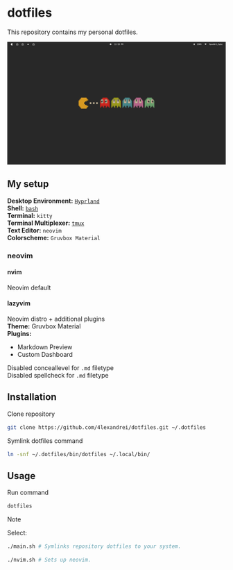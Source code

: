 # dotfiles

This repository contains my personal dotfiles.

![pacman-gruvbox](screenshots/gruvbox-dotfiles.png)

## My setup

**Desktop Environment:** [`Hyprland`](hypr/README.md)  
**Shell:** [`bash`](bashrc.d/README.md)  
**Terminal:** `kitty`  
**Terminal Multiplexer:** [`tmux`](tmux/README.md)  
**Text Editor:** `neovim`  
**Colorscheme:** `Gruvbox Material`

### neovim

#### nvim

Neovim default

#### lazyvim

Neovim distro + additional plugins  
**Theme:** Gruvbox Material  
**Plugins:**
- Markdown Preview
- Custom Dashboard

Disabled conceallevel for `.md` filetype  
Disabled spellcheck for `.md` filetype

## Installation

Clone repository
```bash
git clone https://github.com/4lexandrei/dotfiles.git ~/.dotfiles
```
Symlink dotfiles command
```bash
ln -snf ~/.dotfiles/bin/dotfiles ~/.local/bin/
```

## Usage

Run command 
```bash
dotfiles
```

> [!NOTE]
> Select:
> ```bash
> ./main.sh # Symlinks repository dotfiles to your system.
> ```
> ```bash
> ./nvim.sh # Sets up neovim.
> ```
